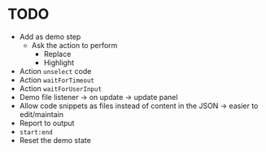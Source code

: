 # TODO

- Add as demo step
  - Ask the action to perform
    - Replace
    - Highlight
- Action `unselect` code
- Action `waitForTimeout`
- Action `waitForUserInput`
- Demo file listener -> on update -> update panel
- Allow code snippets as files instead of content in the JSON -> easier to edit/maintain
- Report to output
- `start:end`
- Reset the demo state
